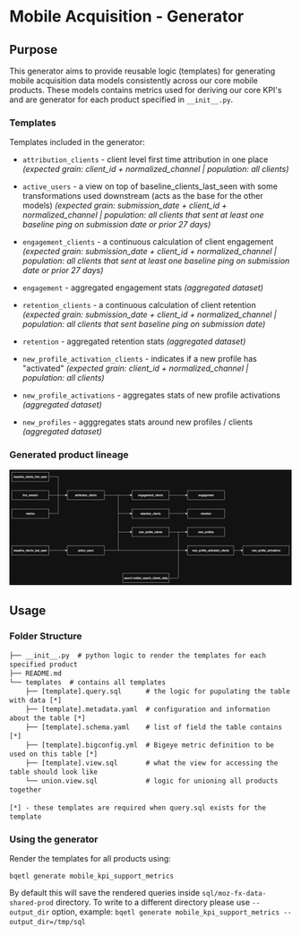 # Mobile Acquisition - Generator

## Purpose

This generator aims to provide reusable logic (templates) for generating mobile acquisition data models consistently across our core mobile products. These models contains metrics used for deriving our core KPI's and are generator for each product specified in `__init__.py`.

### Templates

Templates included in the generator:

- `attribution_clients` - client level first time attribution in one place *(expected grain: client_id + normalized_channel | population: all clients)*

- `active_users` - a view on top of baseline_clients_last_seen with some transformations used downstream (acts as the base for the other models) *(expected grain: submission_date + client_id + normalized_channel | population: all clients that sent at least one baseline ping on submission date or prior 27 days)*

- `engagement_clients` - a continuous calculation of client engagement *(expected grain: submission_date + client_id + normalized_channel | population: all clients that sent at least one baseline ping on submission date or prior 27 days)*

- `engagement` - aggregated engagement stats *(aggregated dataset)*

- `retention_clients` - a continuous calculation of client retention *(expected grain: submission_date + client_id + normalized_channel | population: all clients that sent baseline ping on submission date)*

- `retention` - aggregated retention stats *(aggregated dataset)*

- `new_profile_activation_clients` - indicates if a new profile has "activated" *(expected grain: client_id + normalized_channel | population: all clients)*

- `new_profile_activations` - aggregates stats of new profile activations *(aggregated dataset)*

- `new_profiles` - agggregates stats around new profiles / clients *(aggregated dataset)*

### Generated product lineage

![mobile acquisition lineage example](images/mobile_acquisition_lineage.jpg "Mobile Acquisition Lineage")

## Usage

### Folder Structure

```
├── __init__.py  # python logic to render the templates for each specified product
├── README.md
└── templates  # contains all templates
    ├── [template].query.sql      # the logic for pupulating the table with data [*]
    ├── [template].metadata.yaml  # configuration and information about the table [*]
    ├── [template].schema.yaml    # list of field the table contains [*]
    ├── [template].bigconfig.yml  # Bigeye metric definition to be used on this table [*]
    ├── [template].view.sql       # what the view for accessing the table should look like
    └── union.view.sql            # logic for unioning all products together

[*] - these templates are required when query.sql exists for the template
```

### Using the generator

Render the templates for all products using:

```shell
bqetl generate mobile_kpi_support_metrics
```

By default this will save the rendered queries inside `sql/moz-fx-data-shared-prod` directory. To write to a different directory please use `--output_dir` option, example: `bqetl generate mobile_kpi_support_metrics --output_dir=/tmp/sql`